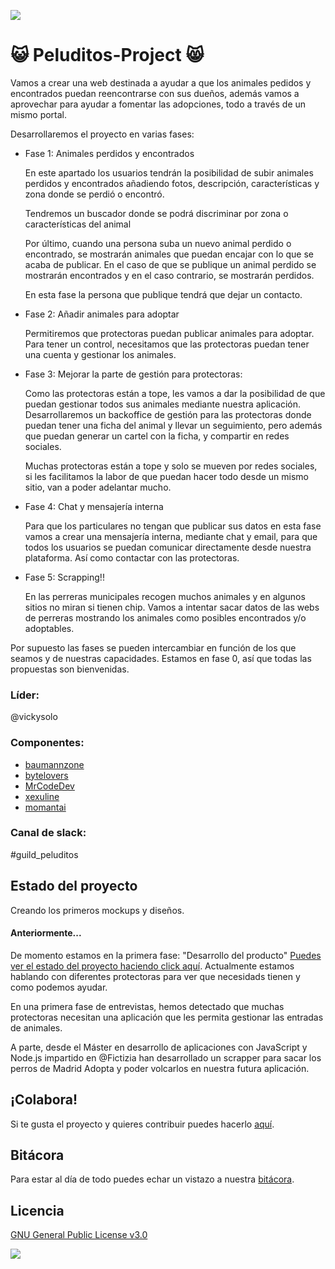 
![](https://github.com/OSWeekends/peluditos-project/blob/master/.oswimgs/osw-git-header.jpg)
# :smiley_cat: Peluditos-Project :smile_cat:

Vamos a crear una web destinada a ayudar a que los animales pedidos y encontrados puedan reencontrarse con sus dueños, además vamos a aprovechar para ayudar a fomentar las adopciones, todo a través de un mismo portal.

Desarrollaremos el proyecto en varias fases:

  * Fase 1: Animales perdidos y encontrados

    En este apartado los usuarios tendrán la posibilidad de subir animales perdidos y encontrados añadiendo fotos, descripción, características y zona donde se perdió o encontró.

    Tendremos un buscador donde se podrá discriminar por zona o características del animal

    Por último, cuando una persona suba un nuevo animal perdido o encontrado, se mostrarán animales que puedan encajar con lo que se acaba de publicar. En el caso de que se publique un animal perdido se mostrarán encontrados y en el caso contrario, se mostrarán perdidos.

    En esta fase la persona que publique tendrá que dejar un contacto.

  * Fase 2: Añadir animales para adoptar

    Permitiremos que protectoras puedan publicar animales para adoptar. Para tener un control, necesitamos que las protectoras puedan tener una cuenta y gestionar los animales.

  * Fase 3: Mejorar la parte de gestión para protectoras:

    Como las protectoras están a tope, les vamos a dar la posibilidad de que puedan gestionar todos sus animales mediante nuestra aplicación. Desarrollaremos un backoffice de gestión para las protectoras donde puedan tener una ficha del animal y llevar un seguimiento, pero además que puedan generar un cartel con la ficha, y compartir en redes sociales.

    Muchas protectoras están a tope y solo se mueven por redes sociales, si les facilitamos la labor de que puedan hacer todo desde un mismo sitio, van a poder adelantar mucho.

  * Fase 4: Chat y mensajería interna

    Para que los particulares no tengan que publicar sus datos en esta fase vamos a crear una mensajería interna, mediante chat y email, para que todos los usuarios se puedan comunicar directamente desde nuestra plataforma. Así como contactar con las protectoras.

  * Fase 5: Scrapping!!

    En las perreras municipales recogen muchos animales y en algunos sitios no miran si tienen chip. Vamos a intentar sacar datos de las webs de perreras mostrando los animales como posibles encontrados y/o adoptables.

  Por supuesto las fases se pueden intercambiar en función de los que seamos y de nuestras capacidades. Estamos en fase 0, así que todas las propuestas son bienvenidas.

### Líder:
   @vickysolo


### Componentes:
  * [ baumannzone ](https://github.com/baumannzone)
  * [ bytelovers ](https://github.com/bytelovers)
  * [ MrCodeDev ](https://github.com/mrcodedev)
  * [ xexuline ](https://github.com/xexuline)
  * [ momantai ](https://github.com/momantai)

### Canal de slack:
   #guild_peluditos 

## Estado del proyecto

Creando los primeros mockups y diseños. 

#### Anteriormente...

De momento estamos en la primera fase: "Desarrollo del producto"
[Puedes ver el estado del proyecto haciendo click aquí](https://github.com/OSWeekends/peluditos-project/projects/1).
Actualmente estamos hablando con diferentes protectoras para ver que necesidads tienen y como podemos ayudar.

En una primera fase de entrevistas, hemos detectado que muchas protectoras necesitan una aplicación que les permita gestionar las entradas de animales.

A parte, desde el Máster en desarrollo de aplicaciones con JavaScript y Node.js impartido en @Fictizia han desarrollado un scrapper para sacar los perros de Madrid Adopta y poder volcarlos en nuestra futura aplicación.

## ¡Colabora!
Si te gusta el proyecto y quieres contribuir puedes hacerlo [aquí](https://github.com/OSWeekends/peluditos-project/issues/1).

## Bitácora
Para estar al día de todo puedes echar un vistazo a nuestra [bitácora](https://github.com/OSWeekends/peluditos-project/blob/master/BITACORA.md).

## Licencia
[GNU General Public License v3.0](https://github.com/OSWeekends/peluditos-project/blob/master/LICENSE)

![](https://github.com/OSWeekends/peluditos-project/blob/master/.oswimgs/osw-git-footer.jpg)
